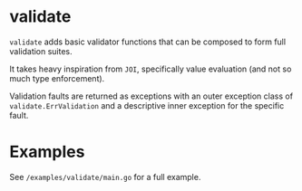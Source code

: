 validate
========

`validate` adds basic validator functions that can be composed to form full validation suites.

It takes heavy inspiration from `JOI`, specifically value evaluation (and not so much type enforcement).

Validation faults are returned as exceptions with an outer exception class of `validate.ErrValidation` and a descriptive inner exception for the specific fault.

# Examples

See `/examples/validate/main.go` for a full example.